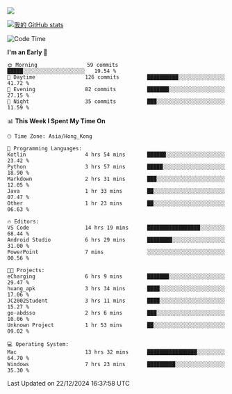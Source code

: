 <img align="center" src="https://readme-typing-svg.demolab.com/?font=Fira+Code&pause=1000&random=true&width=435&lines=%E2%9D%A4+Hello!+%E2%9D%A4;Welcome+to+my+Github+Profile~;I%27m+a+student+from+SCNU+%26+UoA" />

[![我的 GitHub stats](https://github-readme-stats.vercel.app/api?username=AptS-1547&show_icons=true&theme=ambient_gradient)](https://github.com/anuraghazra/github-readme-stats)

<!--START_SECTION:waka-->
![Code Time](http://img.shields.io/badge/Code%20Time-119%20hrs%2054%20mins-blue)

**I'm an Early 🐤** 

```text
🌞 Morning                59 commits          █████░░░░░░░░░░░░░░░░░░░░   19.54 % 
🌆 Daytime                126 commits         ██████████░░░░░░░░░░░░░░░   41.72 % 
🌃 Evening                82 commits          ███████░░░░░░░░░░░░░░░░░░   27.15 % 
🌙 Night                  35 commits          ███░░░░░░░░░░░░░░░░░░░░░░   11.59 % 
```


📊 **This Week I Spent My Time On** 

```text
🕑︎ Time Zone: Asia/Hong_Kong

💬 Programming Languages: 
Kotlin                   4 hrs 54 mins       ██████░░░░░░░░░░░░░░░░░░░   23.42 % 
Python                   3 hrs 57 mins       █████░░░░░░░░░░░░░░░░░░░░   18.90 % 
Markdown                 2 hrs 31 mins       ███░░░░░░░░░░░░░░░░░░░░░░   12.05 % 
Java                     1 hr 33 mins        ██░░░░░░░░░░░░░░░░░░░░░░░   07.47 % 
Other                    1 hr 23 mins        ██░░░░░░░░░░░░░░░░░░░░░░░   06.63 % 

🔥 Editors: 
VS Code                  14 hrs 19 mins      █████████████████░░░░░░░░   68.44 % 
Android Studio           6 hrs 29 mins       ████████░░░░░░░░░░░░░░░░░   31.00 % 
PowerPoint               7 mins              ░░░░░░░░░░░░░░░░░░░░░░░░░   00.56 % 

🐱‍💻 Projects: 
eCharging                6 hrs 9 mins        ███████░░░░░░░░░░░░░░░░░░   29.47 % 
huang_apk                3 hrs 34 mins       ████░░░░░░░░░░░░░░░░░░░░░   17.06 % 
JC2002Student            3 hrs 11 mins       ████░░░░░░░░░░░░░░░░░░░░░   15.27 % 
go-abdsso                2 hrs 6 mins        ███░░░░░░░░░░░░░░░░░░░░░░   10.06 % 
Unknown Project          1 hr 53 mins        ██░░░░░░░░░░░░░░░░░░░░░░░   09.02 % 

💻 Operating System: 
Mac                      13 hrs 32 mins      ████████████████░░░░░░░░░   64.70 % 
Windows                  7 hrs 23 mins       █████████░░░░░░░░░░░░░░░░   35.30 % 
```


 Last Updated on 22/12/2024 16:37:58 UTC
<!--END_SECTION:waka-->